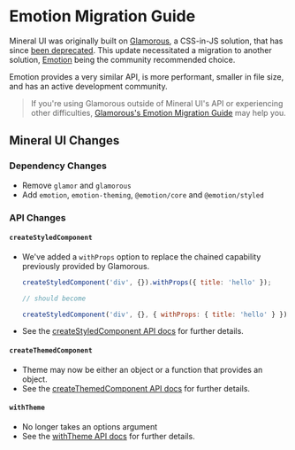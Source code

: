 # Emotion Migration Guide

Mineral UI was originally built on [Glamorous](https://glamorous.rocks/), a CSS-in-JS solution, that has since [been deprecated](https://github.com/paypal/glamorous/issues/419). This update necessitated a migration to another solution, [Emotion](https://emotion.sh/) being the community recommended choice.

Emotion provides a very similar API, is more performant, smaller in file size, and has an active development community.

> If you're using Glamorous outside of Mineral UI's API or experiencing other difficulties, [Glamorous's Emotion Migration Guide](https://github.com/paypal/glamorous/blob/master/other/EMOTION_MIGRATION.md) may help you.

## Mineral UI Changes

### Dependency Changes

- Remove `glamor` and `glamorous`
- Add `emotion`, `emotion-theming`, `@emotion/core` and `@emotion/styled`

### API Changes

#### `createStyledComponent`

- We've added a `withProps` option to replace the chained capability previously provided by Glamorous.

  ```js
  createStyledComponent('div', {}).withProps({ title: 'hello' });

  // should become

  createStyledComponent('div', {}, { withProps: { title: 'hello' } });
  ```

- See the [createStyledComponent API docs](https://mineral-ui.com/styling#customization-techniques-api) for further details.

#### `createThemedComponent`

- Theme may now be either an object or a function that provides an object.
- See the [createThemedComponent API docs](https://mineral-ui.com/theming#common-scenarios-api) for further details.

#### `withTheme`

- No longer takes an options argument
- See the [withTheme API docs](https://mineral-ui.com/theming#common-scenarios-api) for further details.
